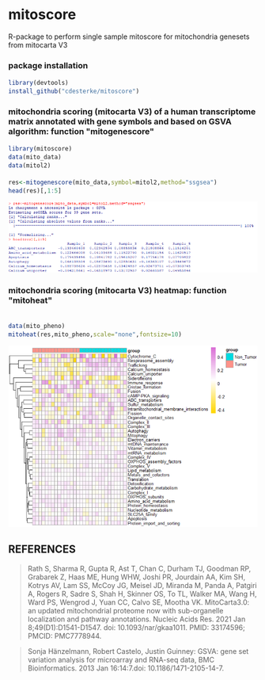 # mitoscore
R-package to perform single sample mitoscore for mitochondria genesets from mitocarta V3



### package installation
```r
library(devtools)
install_github("cdesterke/mitoscore")
```

### mitochondria scoring (mitocarta V3) of a human transcriptome matrix annotated with gene symbols and based on GSVA algorithm: function "mitogenescore"
```r
library(mitoscore)
data(mito_data)
data(mitol2)

res<-mitogenescore(mito_data,symbol=mitol2,method="ssgsea")
head(res)[,1:5]
```
![res](https://github.com/cdesterke/mitoscore/blob/main/mitogenescore.png)

### mitochondria scoring (mitocarta V3) heatmap: function "mitoheat"
```r

data(mito_pheno)
mitoheat(res,mito_pheno,scale="none",fontsize=10)

```
![res](https://github.com/cdesterke/mitoscore/blob/main/mitoheat.png)


## REFERENCES

> Rath S, Sharma R, Gupta R, Ast T, Chan C, Durham TJ, Goodman RP, Grabarek Z, Haas ME, Hung WHW, Joshi PR, Jourdain AA, Kim SH, Kotrys AV, Lam SS, McCoy JG, Meisel JD, Miranda M, Panda A, Patgiri A, Rogers R, Sadre S, Shah H, Skinner OS, To TL, Walker MA, Wang H, Ward PS, Wengrod J, Yuan CC, Calvo SE, Mootha VK. MitoCarta3.0: an updated mitochondrial proteome now with sub-organelle localization and pathway annotations. Nucleic Acids Res. 2021 Jan 8;49(D1):D1541-D1547. doi: 10.1093/nar/gkaa1011. PMID: 33174596; PMCID: PMC7778944.

> Sonja Hänzelmann, Robert Castelo, Justin Guinney: GSVA: gene set variation analysis for microarray and RNA-seq data, 
BMC Bioinformatics. 2013 Jan 16:14:7.doi: 10.1186/1471-2105-14-7.
